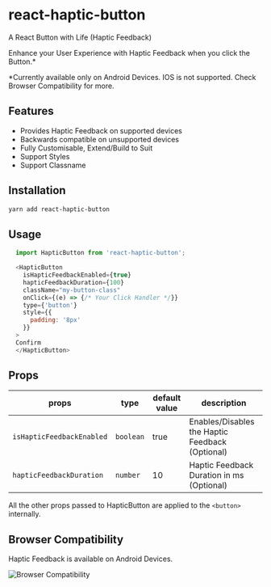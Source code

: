 # react-haptic-button

A React Button with Life (Haptic Feedback)


Enhance your User Experience with Haptic Feedback when you click the Button.*

*Currently available only on Android Devices. IOS is not supported. Check Browser Compatibility for more.

## Features

- Provides Haptic Feedback on supported devices
- Backwards compatible on unsupported devices
- Fully Customisable, Extend/Build to Suit
- Support Styles
- Support Classname

## Installation

```sh
yarn add react-haptic-button
```

## Usage

```js
  import HapticButton from 'react-haptic-button';

  <HapticButton
    isHapticFeedbackEnabled={true}
    hapticFeedbackDuration={100}
    className="my-button-class"
    onClick={(e) => {/* Your Click Handler */}}
    type={'button'}
    style={{
      padding: '8px'
    }}
  >
  Confirm
  </HapticButton>
```

## Props

props                     | type                 | default value | description
--------------------------|----------------------|---------------|------------
`isHapticFeedbackEnabled` | `boolean`            | true          | Enables/Disables the Haptic Feedback (Optional)
`hapticFeedbackDuration`  | `number`             | 10            | Haptic Feedback Duration in ms (Optional)

All the other props passed to HapticButton are applied to the `<button>` internally.


## Browser Compatibility

Haptic Feedback is available on Android Devices.

![Browser Compatibility](https://user-images.githubusercontent.com/7705367/82729953-aec34f00-9d19-11ea-9917-de78022e5ba9.png)
